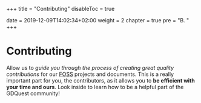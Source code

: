 +++
title = "Contributing"
disableToc = true

date = 2019-12-09T14:02:34+02:00
weight = 2
chapter = true
pre = "B. "
+++

# Contributing #

Allow us to _guide you through the process of creating great quality contributions_ for our <abbr title="Free and Open Source Software">FOSS</abbr> projects and documents. This is a really important part for you, the contributors, as it allows you to **be efficient with your time and ours**. Look inside to learn how to be a helpful part of the GDQuest community!

